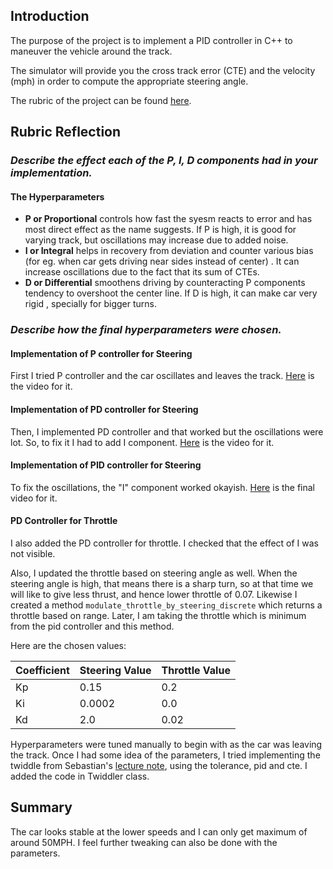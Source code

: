 ## Introduction

The purpose of the project is to implement a PID controller in C++ to maneuver the vehicle around the track. 

The simulator will provide you the cross track error (CTE) and the velocity (mph) in order to compute the appropriate steering angle.

The rubric of the project can be found [here](https://review.udacity.com/#!/rubrics/824/view).

## Rubric Reflection

### *Describe the effect each of the P, I, D components had in your implementation.*

#### The Hyperparameters

- **P or Proportional** controls how fast the syesm reacts to error and has most direct effect as the name suggests. If P is high, it is good for varying track, but oscillations may increase due to added noise.
- **I or Integral** helps in recovery from deviation and counter various bias (for eg. when car gets driving near sides instead of center) . It can increase oscillations due to the fact that its sum of CTEs.
- **D or Differential** smoothens driving by counteracting P components tendency to overshoot the center line.  If D is high, it can make car very rigid , specially for bigger turns.

### *Describe how the final hyperparameters were chosen.*

#### Implementation of P controller for Steering

First I tried P controller and the car oscillates and leaves the track. [Here](https://www.youtube.com/watch?v=_SkXMnki_wQ) is the video for it.

#### Implementation of PD controller for Steering

Then, I implemented PD controller and that worked but the oscillations were lot. So, to fix it I had to add I component. [Here](https://www.youtube.com/watch?v=mgYyUyZ0oeU) is the video for it.

#### Implementation of PID controller for Steering

To fix the oscillations, the "I" component worked okayish. [Here](https://www.youtube.com/watch?v=9ExqtY2d-O0) is the final video for it. 

#### PD Controller for Throttle

I also added the PD controller for throttle. I checked that the effect of I was not visible. 

Also, I updated the throttle based on steering angle as well. When the steering angle is high, that means there is a sharp turn, so at that time we will like to give less thrust, and hence lower throttle of 0.07. Likewise I created a method  `modulate_throttle_by_steering_discrete` which returns a throttle based on range. Later, I am taking the throttle which is minimum from the pid controller and this method.

Here are the chosen values:

| Coefficient | Steering Value | Throttle Value |
| ----------- | -------------- | -------------- |
| Kp          | 0.15           | 0.2            |
| Ki          | 0.0002         | 0.0            |
| Kd          | 2.0            | 0.02           |

Hyperparameters were tuned manually to begin with as the car was leaving the track.  Once I had some idea of the parameters, I tried implementing the twiddle from Sebastian's [lecture note](https://classroom.udacity.com/nanodegrees/nd013/parts/40f38239-66b6-46ec-ae68-03afd8a601c8/modules/f1820894-8322-4bb3-81aa-b26b3c6dcbaf/lessons/1397890f-71c5-4d83-aae7-0a031eedd1f2/concepts/87d07dd3-70f3-46a0-b35c-c8528792d90f), using the tolerance, pid and cte. I added the code in Twiddler class.

## Summary

The car looks stable at the lower speeds and I can only get maximum of around 50MPH. I feel further tweaking can also be done with the parameters.